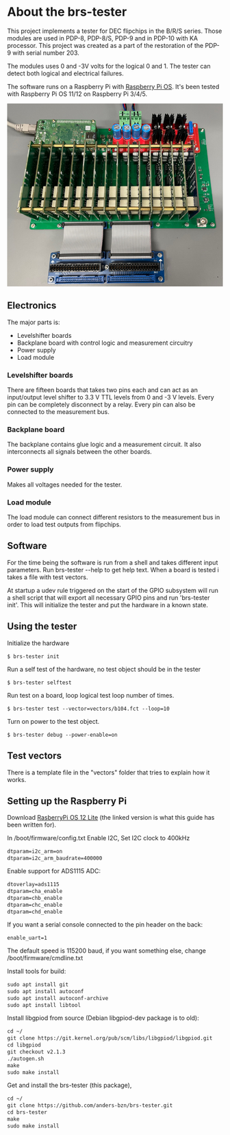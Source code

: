 # About the brs-tester

This project implements a tester for DEC flipchips in the B/R/S series.
Those modules are used in PDP-8, PDP-8/S, PDP-9 and in PDP-10 with KA processor.
This project was created as a part of the restoration of the PDP-9 with
serial number 203.

The modules uses 0 and -3V volts for the logical 0 and 1. The tester can detect both logical and electrical failures.

The software runs on a Raspberry Pi with [Raspberry Pi OS](https://www.raspberrypi.com/software/). It's been tested with Raspberry Pi OS 11/12 on Raspberry Pi 3/4/5.

![BRS-tester](photo/brs-tester.jpg)

## Electronics
The major parts is:

- Levelshifter boards
- Backplane board with control logic and measurement circuitry
- Power supply
- Load module

### Levelshifter boards
There are fifteen boards that takes two pins each and can act as an input/output level shifter to 3.3 V TTL levels from 0 and -3 V levels. Every pin can be completely disconnect by a relay. Every pin can also be connected to the measurement bus.
### Backplane board
The backplane contains glue logic and a measurement circuit. It also interconnects all signals between the other boards.
### Power supply
Makes all voltages needed for the tester.
### Load module
The load module can connect different resistors to the measurement bus in order to load test outputs from flipchips.
## Software
For the time being the software is run from a shell and takes different
input parameters. Run  brs-tester --help to get help text. When a board is
tested i takes a file with test vectors.

At startup a udev rule triggered on the start of the GPIO subsystem will run
a shell script that will export all necessary GPIO pins and run
'brs-tester init'. This will initialize the tester and put the hardware
in a known state.

## Using the tester
Initialize the hardware
```
$ brs-tester init
```
Run a self test of the hardware, no test object should be in the tester
```
$ brs-tester selftest
```
Run test on a board, loop logical test loop number of times.
```
$ brs-tester test --vector=vectors/b104.fct --loop=10
```
Turn on power to the test object.
```
$ brs-tester debug --power-enable=on
```

## Test vectors
There is a template file in the "vectors" folder that tries to explain how it works.

## Setting up the Raspberry Pi

Download [RasberryPi OS 12 Lite](https://downloads.raspberrypi.com/raspios_lite_arm64/images/raspios_lite_arm64-2024-07-04/2024-07-04-raspios-bookworm-arm64-lite.img.xz) (the linked version is what this guide has been written for).


In /boot/firmware/config.txt
Enable I2C, Set I2C clock to 400kHz

```
dtparam=i2c_arm=on
dtparam=i2c_arm_baudrate=400000
```

Enable support for ADS1115 ADC:

```
dtoverlay=ads1115
dtparam=cha_enable
dtparam=chb_enable
dtparam=chc_enable
dtparam=chd_enable
```

If you want a serial console connected to the pin header on the back:

```
enable_uart=1
```

The default speed is 115200 baud, if you want something else, change /boot/firmware/cmdline.txt

Install tools for build:

```
sudo apt install git
sudo apt install autoconf
sudo apt install autoconf-archive
sudo apt install libtool
```

Install libgpiod from source (Debian libgpiod-dev package  is to old):

```
cd ~/
git clone https://git.kernel.org/pub/scm/libs/libgpiod/libgpiod.git
cd libgpiod
git checkout v2.1.3
./autogen.sh
make
sudo make install
```

Get and install the brs-tester (this package),

```
cd ~/
git clone https://github.com/anders-bzn/brs-tester.git
cd brs-tester
make
sudo make install
```

